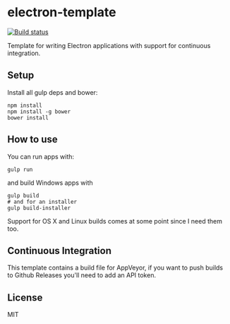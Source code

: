 # electron-template

[![Build status](https://ci.appveyor.com/api/projects/status/9x2tyn72ukuphy4v?svg=true)](https://ci.appveyor.com/project/kasoki/electron-template)

Template for writing Electron applications with support for continuous integration.

## Setup

Install all gulp deps and bower:

    npm install
    npm install -g bower
    bower install

## How to use

You can run apps with:

    gulp run

and build Windows apps with

    gulp build
    # and for an installer
    gulp build-installer

Support for OS X and Linux builds comes at some point since I need them too.

## Continuous Integration

This template contains a build file for AppVeyor, if you want to push builds to Github Releases you'll need to add an API token.

## License

MIT
